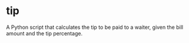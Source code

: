 # tip
A Python script that calculates the tip to be paid to a waiter, given the bill amount and the tip percentage.

